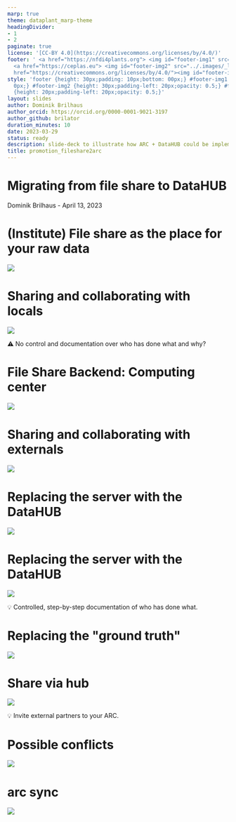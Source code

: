 ```yaml
---
marp: true
theme: dataplant_marp-theme
headingDivider:
- 1
- 2
paginate: true
license: '[CC-BY 4.0](https://creativecommons.org/licenses/by/4.0/)'
footer: ' <a href="https://nfdi4plants.org"> <img id="footer-img1" src="../.images/_logos/DataPLANT/DataPLANT_logo_square_bg_transparent.svg"></a>
  <a href="https://ceplas.eu"> <img id="footer-img2" src="../.images/_logos/CEPLAS/CEPLAS_Icon.jpeg"></a><a
  href="https://creativecommons.org/licenses/by/4.0/"><img id="footer-img3" src="../.images/_logos/CreativeCommons/by.svg"></a> '
style: 'footer {height: 30px;padding: 10px;bottom: 00px;} #footer-img1 {height: 30px;padding-left:
  0px;} #footer-img2 {height: 30px;padding-left: 20px;opacity: 0.5;} #footer-img3
  {height: 20px;padding-left: 20px;opacity: 0.5;}'
layout: slides
author: Dominik Brilhaus
author_orcid: https://orcid.org/0000-0001-9021-3197
author_github: brilator
duration_minutes: 10
date: 2023-03-29
status: ready
description: slide-deck to illustrate how ARC + DataHUB could be implemented parallel / replacing a local file share
title: promotion_fileshare2arc
---
```


# Migrating from file share to DataHUB

Dominik Brilhaus - April 13, 2023

# (Institute) File share as the place for your raw data

![](images/DataExchange-StatusQuo-002-measure.drawio.svg)

# Sharing and collaborating with locals

![](images/DataExchange-StatusQuo-003-analyze.drawio.svg)

:warning: No control and documentation over who has done what and why?

# File Share Backend: Computing center

![](images/DataExchange-StatusQuo-004-backend.drawio.svg)

# Sharing and collaborating with externals

![](images/DataExchange-StatusQuo-005-Share.drawio.svg)

# Replacing the server with the DataHUB

![](images/DataExchange-viaHub-001-ARC.drawio.svg)

# Replacing the server with the DataHUB

![](images/DataExchange-viaHub-001-ARC-sync.drawio.svg)

:bulb: Controlled, step-by-step documentation of who has done what.

# Replacing the "ground truth"

![](images/DataExchange-viaHub-002-backend.drawio.svg)

# Share via hub

![](images/DataExchange-viaHub-003-Share.drawio.svg)

:bulb: Invite external partners to your ARC. 

# Possible conflicts

![](images/DataExchange-viaHub-004-mergeConflicts.drawio.svg)

# arc sync

![](images/DataExchange-viaHub-005-config.drawio.svg)
